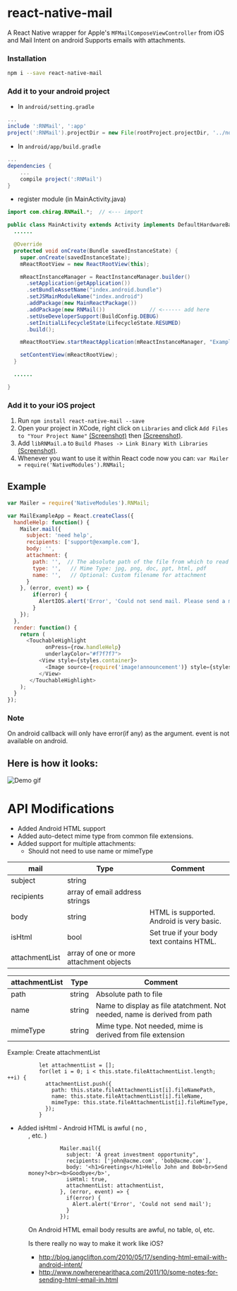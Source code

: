 # react-native-mail

A React Native wrapper for Apple's ``MFMailComposeViewController`` from iOS and Mail Intent on android
Supports emails with attachments.

### Installation

```bash
npm i --save react-native-mail
```

### Add it to your android project

* In `android/setting.gradle`

```gradle
...
include ':RNMail', ':app'
project(':RNMail').projectDir = new File(rootProject.projectDir, '../node_modules/react-native-mail/android')
```

* In `android/app/build.gradle`

```gradle
...
dependencies {
    ...
    compile project(':RNMail')
}
```

* register module (in MainActivity.java)

```java
import com.chirag.RNMail.*;  // <--- import

public class MainActivity extends Activity implements DefaultHardwareBackBtnHandler {
  ......

  @Override
  protected void onCreate(Bundle savedInstanceState) {
    super.onCreate(savedInstanceState);
    mReactRootView = new ReactRootView(this);

    mReactInstanceManager = ReactInstanceManager.builder()
      .setApplication(getApplication())
      .setBundleAssetName("index.android.bundle")
      .setJSMainModuleName("index.android")
      .addPackage(new MainReactPackage())
      .addPackage(new RNMail())              // <------ add here
      .setUseDeveloperSupport(BuildConfig.DEBUG)
      .setInitialLifecycleState(LifecycleState.RESUMED)
      .build();

    mReactRootView.startReactApplication(mReactInstanceManager, "ExampleRN", null);

    setContentView(mReactRootView);
  }

  ......

}
```

### Add it to your iOS project

1. Run `npm install react-native-mail --save`
2. Open your project in XCode, right click on `Libraries` and click `Add
   Files to "Your Project Name"` [(Screenshot)](http://url.brentvatne.ca/jQp8) then [(Screenshot)](http://url.brentvatne.ca/1gqUD).
3. Add `libRNMail.a` to `Build Phases -> Link Binary With Libraries`
   [(Screenshot)](http://url.brentvatne.ca/17Xfe).
4. Whenever you want to use it within React code now you can: `var Mailer = require('NativeModules').RNMail;`


## Example
```javascript
var Mailer = require('NativeModules').RNMail;

var MailExampleApp = React.createClass({
  handleHelp: function() {
    Mailer.mail({
      subject: 'need help',
      recipients: ['support@example.com'],
      body: '',
      attachment: {
        path: '',  // The absolute path of the file from which to read data.
        type: '',   // Mime Type: jpg, png, doc, ppt, html, pdf
        name: '',   // Optional: Custom filename for attachment
      }
    }, (error, event) => {
        if(error) {
          AlertIOS.alert('Error', 'Could not send mail. Please send a mail to support@example.com');
        }
    });
  },  
  render: function() {
    return (
      <TouchableHighlight
            onPress={row.handleHelp}
            underlayColor="#f7f7f7">
	      <View style={styles.container}>
	        <Image source={require('image!announcement')} style={styles.image} />
	      </View>
	   </TouchableHighlight>
    );
  }
});
```

### Note
On android callback will only have error(if any) as the argument. event is not available on android.

## Here is how it looks:
![Demo gif](https://github.com/chirag04/react-native-mail/blob/master/screenshot.jpg)

# API Modifications

* Added Android HTML support
* Added auto-detect mime type from common file extensions.
* Added support for multiple attachments:
  * Should not need to use name or mimeType
  
| mail          | Type                                    | Comment                                   |
| ------------- | --------------------------------------- | ----------------------------------------- |
| subject       | string        		          |                                           |
| recipients    | array of email address strings          |                                           |
| body          | string                                  | HTML is supported. Android is very basic. |  
| isHtml        | bool                                    | Set true if your body text contains HTML. |  
| attachmentList| array of one or more attachment objects |                                           |  
  

| attachmentList| Type   | Comment                                                                   |
| ------------- |--------| ------------------------------------------------------------------------- |
| path          | string | Absolute path to file                                                     |
| name          | string | Name to display as file atatchment. Not needed, name is derived from path | 
| mimeType      | string | Mime type. Not needed, mime is derived from file extension                |  

  
Example: Create attachmentList 
```
          let attachmentList = [];
          for(let i = 0; i < this.state.fileAttachmentList.length; ++i) {
            attachmentList.push({
              path: this.state.fileAttachmentList[i].fileNamePath,
              name: this.state.fileAttachmentList[i].fileName,
              mimeType: this.state.fileAttachmentList[i].fileMimeType,
            });
          }
```
* Added isHtml - Android HTML is awful ( no <table>, <ol>, etc. )
```
          Mailer.mail({
            subject: 'A great investment opportunity",
            recipients: ['john@acme.com', 'bob@acme.com'],
            body: '<h1>Greetings</h1>Hello John and Bob<br>Send money?<br><b>Goodbye</b>',
            isHtml: true,
            attachmentList: attachmentList,
          }, (error, event) => {
            if(error) {
              Alert.alert('Error', 'Could not send mail');
            }
          });
```
On Android HTML email body results are awful, no table, ol, etc.

Is there really no way to make it work like iOS?
* http://blog.iangclifton.com/2010/05/17/sending-html-email-with-android-intent/
* http://www.nowherenearithaca.com/2011/10/some-notes-for-sending-html-email-in.html
